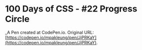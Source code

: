 # 100 Days of CSS - #22 Progress Circle
 _A Pen created at CodePen.io. Original URL: [https://codepen.io/mpakleung/pen/JjPRKaY](https://codepen.io/mpakleung/pen/JjPRKaY).

 